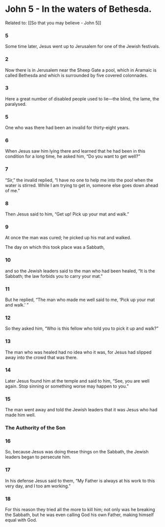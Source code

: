 # John 5 - In the waters of Bethesda.

Related to: [[So that you may believe - John 5]]

### 5

Some time later, Jesus went up to Jerusalem for one of the Jewish festivals.

### 2

Now there is in Jerusalem near the Sheep Gate a pool, which in Aramaic is called Bethesda and which is surrounded by five covered colonnades.

### 3

Here a great number of disabled people used to lie—the blind, the lame, the paralysed.

### 5

One who was there had been an invalid for thirty-eight years.

### 6

When Jesus saw him lying there and learned that he had been in this condition for a long time, he asked him, “Do you want to get well?”

### 7

“Sir,” the invalid replied, “I have no one to help me into the pool when the water is stirred. While I am trying to get in, someone else goes down ahead of me.”

### 8

Then Jesus said to him, “Get up! Pick up your mat and walk.”

### 9

At once the man was cured; he picked up his mat and walked.

The day on which this took place was a Sabbath,

### 10

and so the Jewish leaders said to the man who had been healed, “It is the Sabbath; the law forbids you to carry your mat.”

### 11

But he replied, “The man who made me well said to me, ‘Pick up your mat and walk.’ ”

### 12

So they asked him, “Who is this fellow who told you to pick it up and walk?”

### 13

The man who was healed had no idea who it was, for Jesus had slipped away into the crowd that was there.

### 14

Later Jesus found him at the temple and said to him, “See, you are well again. Stop sinning or something worse may happen to you.”

### 15

The man went away and told the Jewish leaders that it was Jesus who had made him well.

### The Authority of the Son

### 16

So, because Jesus was doing these things on the Sabbath, the Jewish leaders began to persecute him.

### 17

In his defense Jesus said to them, “My Father is always at his work to this very day, and I too am working.”

### 18

For this reason they tried all the more to kill him; not only was he breaking the Sabbath, but he was even calling God his own Father, making himself equal with God.